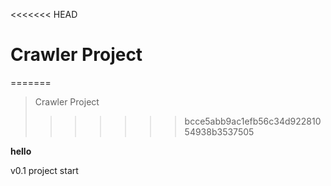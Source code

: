 <<<<<<< HEAD


 Crawler Project <br>
======================

=======
> Crawler Project <br>
>>>>>>> bcce5abb9ac1efb56c34d92281054938b3537505


__hello__

v0.1 project start 

